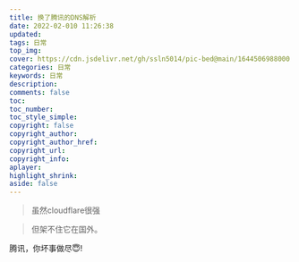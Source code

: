 ```yaml
---
title: 换了腾讯的DNS解析
date: 2022-02-010 11:26:38
updated:
tags: 日常
top_img:
cover: https://cdn.jsdelivr.net/gh/ssln5014/pic-bed@main/1644506988000.jpg
categories: 日常
keywords: 日常
description: 
comments: false
toc: 
toc_number:
toc_style_simple:
copyright: false
copyright_author:
copyright_author_href:
copyright_url:
copyright_info:
aplayer:
highlight_shrink:
aside: false
---
```


> 虽然cloudflare很强
         
>但架不住它在国外。      


腾讯，你坏事做尽😇!